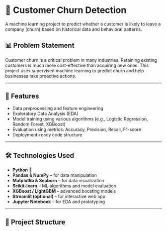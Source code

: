 # 🧠 Customer Churn Detection

A machine learning project to predict whether a customer is likely to leave a company (churn) based on historical data and behavioral patterns.

## 📊 Problem Statement

Customer churn is a critical problem in many industries. Retaining existing customers is much more cost-effective than acquiring new ones. This project uses supervised machine learning to predict churn and help businesses take proactive actions.

---

## 🚀 Features

- Data preprocessing and feature engineering
- Exploratory Data Analysis (EDA)
- Model training using various algorithms (e.g., Logistic Regression, Random Forest, XGBoost)
- Evaluation using metrics: Accuracy, Precision, Recall, F1-score
- Deployment-ready code structure

---

## 🛠️ Technologies Used

- **Python** 🐍
- **Pandas & NumPy** – for data manipulation
- **Matplotlib & Seaborn** – for data visualization
- **Scikit-learn** – ML algorithms and model evaluation
- **XGBoost / LightGBM** – advanced boosting models
- **Streamlit (optional)** – for interactive web app
- **Jupyter Notebook** – for EDA and prototyping

---

## 📁 Project Structure

